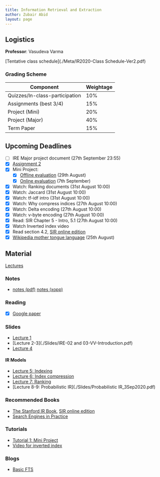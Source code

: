 ```yaml
---
title: Information Retrieval and Extraction
author: Zubair Abid
layout: page
---
```



## Logistics

**Professor**: Vasudeva Varma

[Tentative class schedule](./Meta/IR2020-Class Schedule-Ver2.pdf)

### Grading Scheme

| Component                      | Weightage |
|--------------------------------|-----------|
| Quizzes/In-class-participation | 10%       |
| Assignments (best 3/4)         | 15%       |
| Project (Mini)                 | 20%       |
| Project (Major)                | 40%       |
| Term Paper                     | 15%       |

## Upcoming Deadlines

- [ ] IRE Major project document (27th September 23:55)
- [X] [Assignment 2](./Assignments/2)
- [X] Mini Project:
    - [X] [Offline evaluation](./Assignments/MinP1) (29th August)
    - [X] [Online evaluation](./Assignments/MinP2) (7th September)
- [X] Watch: Ranking documents (31st August 10:00)
- [X] Watch: Jaccard (31st August 10:00)
- [X] Watch: tf-idf intro (31st August 10:00)
- [X] Watch: Why compress indices (27th August 10:00)
- [X] Watch: Delta encoding (27th August 10:00)
- [X] Watch: v-byte encoding (27th August 10:00)
- [X] Read: SIR Chapter 5 - Intro, 5.1 (27th August 10:00)
- [X] Watch Inverted index video
- [X] Read section 4.2, [SIR online edition]
- [X] [Wikipedia mother tongue language](./Assignments/1) (25th August)

## Material

[Lectures]

### Notes

- [notes (pdf)](./IREnotes.pdf) [notes (xopp)](./IREnotes.xopp) 

### Reading

- [X] [Google paper]

### Slides

- [Lecture 1](./Slides/IRE-01-VV-Introduction.pdf)
- [Lecture 2-3](./Slides/IRE-02 and 03-VV-Introduction.pdf)
- [Lecture 4](./Slides/IRE-04-VV-Introduction-Completed.pdf)

#### IR Models

- [Lecture 5: Indexing](./Slides/Indexing_25Aug2020.pdf)
- [Lecture 6: Index compression](./Slides/Index_Compression_27Aug2020.pdf)
- [Lecture 7: Ranking](./Slides/Ranking_1Sep2020.pdf)
- [Lecture 8-9: Probabilistic IR](./Slides/Probabilistic IR_3Sep2020.pdf)

### Recommended Books

- [The Stanford IR Book], [SIR online edition]
- [Search Engines in Practice]

### Tutorials

- [Tutorial 1: Mini Project](./Slides/tutes/Mini_Project_Tutorial.pdf)
- [Video for inverted index]

### Blogs

- [Basic FTS]


[Google paper]: http://infolab.stanford.edu/~backrub/google.html
[Video for inverted index]: https://www.youtube.com/watch?v=Wf6HbY2PQDw&list=PLaZQkZp6WhWwoDuD6pQCmgVyDbUWl_ZUi&index=4&t=0s
[The Stanford IR Book]: ./books/irbookonlinereading.pdf
[SIR online edition]: https://nlp.stanford.edu/IR-book/html/htmledition/irbook.html
[Search Engines in Practice]: ./books/SEIRiP.pdf
[Basic FTS]: https://artem.krylysov.com/blog/2020/07/28/lets-build-a-full-text-search-engine/

[Lectures]: https://web.microsoftstream.com/group/61aa1300-6c08-4022-80e3-b8d6774ed151?view=highlights&referrer=https:%2F%2Fmoodle.iiit.ac.in%2Fcourse%2Fview.php%3Fid%3D1994
